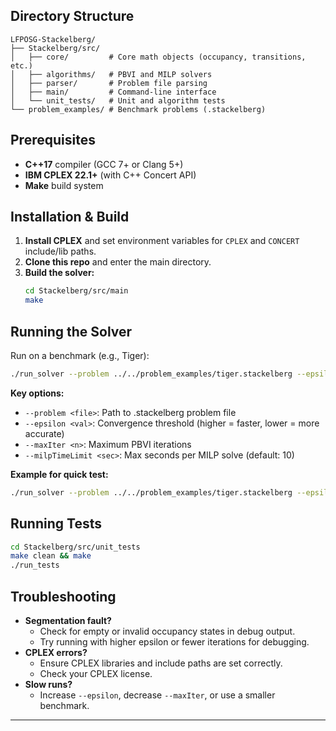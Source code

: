 


## Directory Structure
```
LFPOSG-Stackelberg/
├── Stackelberg/src/
│   ├── core/         # Core math objects (occupancy, transitions, etc.)
│   ├── algorithms/   # PBVI and MILP solvers
│   ├── parser/       # Problem file parsing
│   ├── main/         # Command-line interface
│   └── unit_tests/   # Unit and algorithm tests
└── problem_examples/ # Benchmark problems (.stackelberg)
```

## Prerequisites
- **C++17** compiler (GCC 7+ or Clang 5+)
- **IBM CPLEX 22.1+** (with C++ Concert API)
- **Make** build system

## Installation & Build
1. **Install CPLEX** and set environment variables for `CPLEX` and `CONCERT` include/lib paths.
2. **Clone this repo** and enter the main directory.
3. **Build the solver:**
   ```bash
   cd Stackelberg/src/main
   make
   ```

## Running the Solver
Run on a benchmark (e.g., Tiger):
```bash
./run_solver --problem ../../problem_examples/tiger.stackelberg --epsilon 0.1 --maxIter 100
```

**Key options:**
- `--problem <file>`: Path to .stackelberg problem file
- `--epsilon <val>`: Convergence threshold (higher = faster, lower = more accurate)
- `--maxIter <n>`: Maximum PBVI iterations
- `--milpTimeLimit <sec>`: Max seconds per MILP solve (default: 10)

**Example for quick test:**
```bash
./run_solver --problem ../../problem_examples/tiger.stackelberg --epsilon 0.2 --maxIter 2 --milpTimeLimit 2
```

## Running Tests
```bash
cd Stackelberg/src/unit_tests
make clean && make
./run_tests
```

## Troubleshooting
- **Segmentation fault?**
  - Check for empty or invalid occupancy states in debug output.
  - Try running with higher epsilon or fewer iterations for debugging.
- **CPLEX errors?**
  - Ensure CPLEX libraries and include paths are set correctly.
  - Check your CPLEX license.
- **Slow runs?**
  - Increase `--epsilon`, decrease `--maxIter`, or use a smaller benchmark.

---
